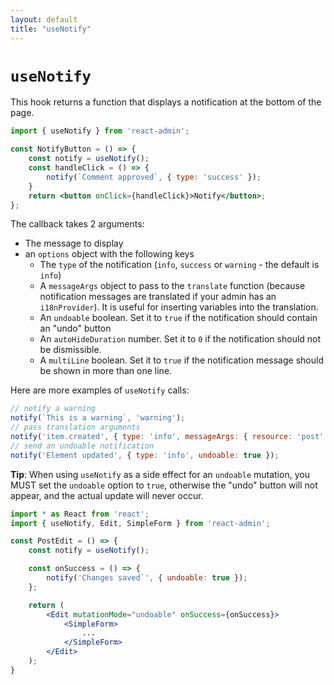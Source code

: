 ```yaml
---
layout: default
title: "useNotify"
---
```


# `useNotify`

This hook returns a function that displays a notification at the bottom of the page.

```jsx
import { useNotify } from 'react-admin';

const NotifyButton = () => {
    const notify = useNotify();
    const handleClick = () => {
        notify(`Comment approved`, { type: 'success' });
    }
    return <button onClick={handleClick}>Notify</button>;
};
```

The callback takes 2 arguments:
- The message to display
- an `options` object with the following keys
    - The `type` of the notification (`info`, `success` or `warning` - the default is `info`)
    - A `messageArgs` object to pass to the `translate` function (because notification messages are translated if your admin has an `i18nProvider`). It is useful for inserting variables into the translation.
    - An `undoable` boolean. Set it to `true` if the notification should contain an "undo" button
    - An `autoHideDuration` number. Set it to `0` if the notification should not be dismissible.
    - A `multiLine` boolean. Set it to `true` if the notification message should be shown in more than one line.

Here are more examples of `useNotify` calls: 

```js
// notify a warning
notify(`This is a warning`, 'warning');
// pass translation arguments
notify('item.created', { type: 'info', messageArgs: { resource: 'post' } });
// send an undoable notification
notify('Element updated', { type: 'info', undoable: true });
```

**Tip**: When using `useNotify` as a side effect for an `undoable` mutation, you MUST set the `undoable` option to `true`, otherwise the "undo" button will not appear, and the actual update will never occur.

```jsx
import * as React from 'react';
import { useNotify, Edit, SimpleForm } from 'react-admin';

const PostEdit = () => {
    const notify = useNotify();

    const onSuccess = () => {
        notify('Changes saved`', { undoable: true });
    };

    return (
        <Edit mutationMode="undoable" onSuccess={onSuccess}>
            <SimpleForm>
                ...
            </SimpleForm>
        </Edit>
    );
}
```
